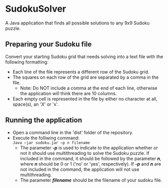 # SudokuSolver
A Java application that finds all possible solutions to any 9x9 Sudoku puzzle.

## Preparing your Sudoku file
Convert your starting Sudoku grid that needs solving into a text file with the following formatting:
  * Each line of the file represents a different row of the Sudoku grid.
  * The squares on each row of the grid are separated by a comma in the file.
    * Note: Do NOT include a comma at the end of each line, otherwise the application will think there are 10 columns.
  * Each empty cell is represented in the file by either no character at all, space(s), an 'X' or 'x'.

## Running the application
* Open a command line in the 'dist' folder of the repository. 
* Execute the folliwing command:<br/>
  `Java –jar sudoku.jar –p n filename`
  * The parameter ***-p*** is used to indicate to the application whether or not it should use multithreading to solve the Sudoku puzzle.  If included in the command, it should be followed by the parameter ***n***, where ***n*** should be 0 or 1 ('no' or 'yes', respectively).  If ***-p*** and ***n*** are not included in the command, the application will not use multithreading.
  * The parameter ***filename*** should be the filename of your sudoku file.
